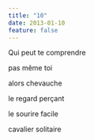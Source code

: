 ```yaml
---
title: "10"
date: 2013-01-10
feature: false
---
```


Qui peut te comprendre

pas même toi

alors chevauche

le regard perçant

le sourire facile

cavalier solitaire
